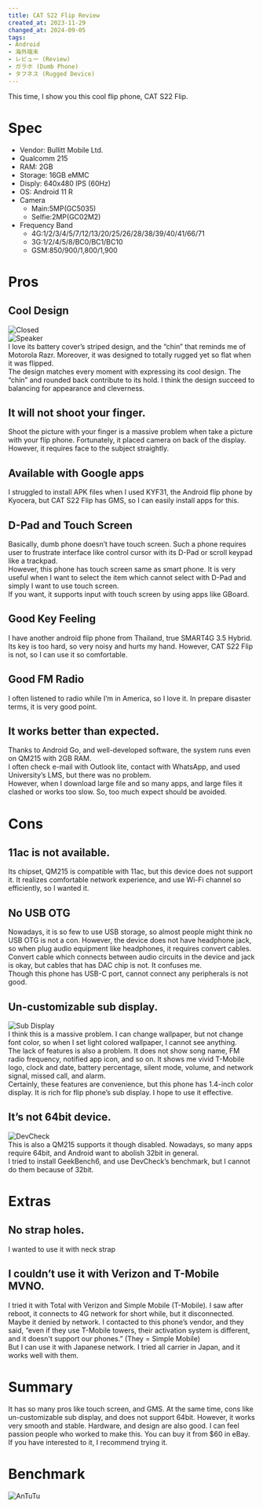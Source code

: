 ```yaml
---
title: CAT S22 Flip Review
created_at: 2023-11-29
changed_at: 2024-09-05
tags:
- Android
- 海外端末
- レビュー (Review)
- ガラホ (Dumb Phone)
- タフネス (Rugged Device)
---
```


This time, I show you this cool flip phone, CAT S22 Flip.<br>

# Spec
- Vendor: Bullitt Mobile Ltd.
- Qualcomm 215
- RAM: 2GB
- Storage: 16GB eMMC
- Disply: 640x480 IPS (60Hz)
- OS: Android 11 R
- Camera
  - Main:5MP(GC5035)
  - Selfie:2MP(GC02M2)
- Frequency Band
  - 4G:1/2/3/4/5/7/12/13/20/25/26/28/38/39/40/41/66/71
  - 3G:1/2/4/5/8/BC0/BC1/BC10
  - GSM:850/900/1,800/1,900 <br>

# Pros
## Cool Design
![Closed](https://imgur.com/enUx99o.jpeg)<br>
![Speaker](https://imgur.com/oxoI0qO.jpeg)<br>
I love its battery cover’s striped design, and the “chin” that reminds me of Motorola Razr. Moreover, it was designed to totally rugged yet so flat when it was flipped. <br>
The design matches every moment with expressing its cool design. The “chin” and rounded back contribute to its hold. I think the design succeed to balancing for appearance and cleverness.
##  It will not shoot your finger.
[](Camera)
Shoot the picture with your finger is a massive problem when take a picture with your flip phone. Fortunately, it placed camera on back of the display. However, it requires face to the subject straightly.
## Available with Google apps
I struggled to install APK files when I used KYF31, the Android flip phone by Kyocera, but CAT S22 Flip has GMS, so I can easily install apps for this.
## D-Pad and Touch Screen
Basically, dumb phone doesn’t have touch screen. Such a phone requires user to frustrate interface like control cursor with its D-Pad or scroll keypad like a trackpad. <br>
However, this phone has touch screen same as smart phone. It is very useful when I want to select the item which cannot select with D-Pad and simply I want to use touch screen.<br>
If you want, it supports input with touch screen by using apps like GBoard.

## Good Key Feeling
I have another android flip phone from Thailand, true SMART4G 3.5 Hybrid. Its key is too hard, so very noisy and hurts my hand. However, CAT S22 Flip is not, so I can use it so comfortable. 
## Good FM Radio
I often listened to radio while I’m in America, so I love it. In prepare disaster terms, it is very good point.
## It works better than expected.
Thanks to Android Go, and well-developed software, the system runs even on QM215 with 2GB RAM.<br>
I often check e-mail with Outlook lite, contact with WhatsApp, and used University’s LMS, but there was no problem.<br>
However, when I download large file and so many apps, and large files it clashed or works too slow. So, too much expect should be avoided. 


# Cons
## 11ac is not available.
Its chipset, QM215 is compatible with 11ac, but this device does not support it. It realizes comfortable network experience, and use Wi-Fi channel so efficiently, so I wanted it.
## No USB OTG
Nowadays, it is so few to use USB storage, so almost people might think no USB OTG is not a con. However, the device does not have headphone jack, so when plug audio equipment like headphones, it requires convert cables. Convert cable which connects between audio circuits in the device and jack is okay, but cables that has DAC chip is not. It confuses me.
<br>
Though this phone has USB-C port, cannot connect any peripherals is not good.

## Un-customizable sub display.
![Sub Display](https://imgur.com/DLKkaWm.jpeg)<br>
I think this is a massive problem. I can change wallpaper, but not change font color, so when I set light colored wallpaper, I cannot see anything.<br>
The lack of features is also a problem. It does not show song name, FM radio frequency, notified app icon, and so on. It shows me vivid T-Mobile logo, clock and date, battery percentage, silent mode, volume, and network signal, missed call, and alarm.<br>
Certainly, these features are convenience, but this phone has 1.4-inch color display. It is rich for flip phone’s sub display. I hope to use it effective. 
## It’s not 64bit device.
![DevCheck](https://imgur.com/qtM8ak5.jpeg)<br>
This is also a QM215 supports it though disabled. Nowadays, so many apps require 64bit, and Android want to abolish 32bit in general.<br>
I tried to install GeekBench6, and use DevCheck’s benchmark, but I cannot do them because of 32bit.

# Extras
## No strap holes.
I wanted to use it with neck strap
## I couldn’t use it with Verizon and T-Mobile MVNO.
I tried it with Total with Verizon and Simple Mobile (T-Mobile). I saw after reboot, it connects to 4G network for short while, but it disconnected. Maybe it denied by network. I contacted to this phone’s vendor, and they said, “even if they use T-Mobile towers, their activation system is different, and it doesn't support our phones.” (They = Simple Mobile)<br>
But I can use it with Japanese network. I tried all carrier in Japan, and it works well with them.

# Summary
It has so many pros like touch screen, and GMS. At the same time, cons like un-customizable sub display, and does not support 64bit. However, it works very smooth and stable. Hardware, and design are also good. I can feel passion people who worked to make this. You can buy it from $60 in eBay.<br>
If you have interested to it, I recommend trying it.
# Benchmark
![AnTuTu](https://imgur.com/a3XyyzP.jpeg)
